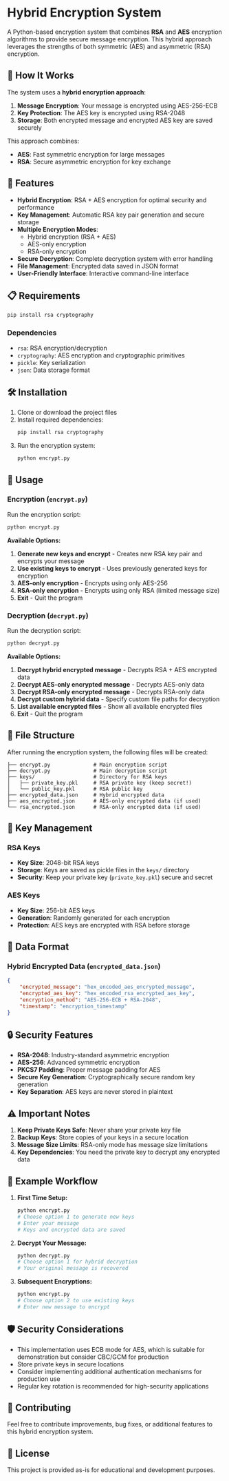 # Hybrid Encryption System

A Python-based encryption system that combines **RSA** and **AES** encryption algorithms to provide secure message encryption. This hybrid approach leverages the strengths of both symmetric (AES) and asymmetric (RSA) encryption.

## 🔐 How It Works

The system uses a **hybrid encryption approach**:

1. **Message Encryption**: Your message is encrypted using AES-256-ECB
2. **Key Protection**: The AES key is encrypted using RSA-2048
3. **Storage**: Both encrypted message and encrypted AES key are saved securely

This approach combines:
- **AES**: Fast symmetric encryption for large messages
- **RSA**: Secure asymmetric encryption for key exchange

## 🚀 Features

- **Hybrid Encryption**: RSA + AES encryption for optimal security and performance
- **Key Management**: Automatic RSA key pair generation and secure storage
- **Multiple Encryption Modes**:
  - Hybrid encryption (RSA + AES)
  - AES-only encryption
  - RSA-only encryption
- **Secure Decryption**: Complete decryption system with error handling
- **File Management**: Encrypted data saved in JSON format
- **User-Friendly Interface**: Interactive command-line interface

## 📋 Requirements

```bash
pip install rsa cryptography
```

### Dependencies
- `rsa`: RSA encryption/decryption
- `cryptography`: AES encryption and cryptographic primitives
- `pickle`: Key serialization
- `json`: Data storage format

## 🛠️ Installation

1. Clone or download the project files
2. Install required dependencies:
   ```bash
   pip install rsa cryptography
   ```
3. Run the encryption system:
   ```bash
   python encrypt.py
   ```

## 📖 Usage

### Encryption (`encrypt.py`)

Run the encryption script:
```bash
python encrypt.py
```

**Available Options:**

1. **Generate new keys and encrypt** - Creates new RSA key pair and encrypts your message
2. **Use existing keys to encrypt** - Uses previously generated keys for encryption
3. **AES-only encryption** - Encrypts using only AES-256
4. **RSA-only encryption** - Encrypts using only RSA (limited message size)
5. **Exit** - Quit the program

### Decryption (`decrypt.py`)

Run the decryption script:
```bash
python decrypt.py
```

**Available Options:**

1. **Decrypt hybrid encrypted message** - Decrypts RSA + AES encrypted data
2. **Decrypt AES-only encrypted message** - Decrypts AES-only data
3. **Decrypt RSA-only encrypted message** - Decrypts RSA-only data
4. **Decrypt custom hybrid data** - Specify custom file paths for decryption
5. **List available encrypted files** - Show all available encrypted files
6. **Exit** - Quit the program

## 📁 File Structure

After running the encryption system, the following files will be created:

```
├── encrypt.py              # Main encryption script
├── decrypt.py              # Main decryption script
├── keys/                   # Directory for RSA keys
│   ├── private_key.pkl     # RSA private key (keep secret!)
│   └── public_key.pkl      # RSA public key
├── encrypted_data.json     # Hybrid encrypted data
├── aes_encrypted.json      # AES-only encrypted data (if used)
└── rsa_encrypted.json      # RSA-only encrypted data (if used)
```

## 🔑 Key Management

### RSA Keys
- **Key Size**: 2048-bit RSA keys
- **Storage**: Keys are saved as pickle files in the `keys/` directory
- **Security**: Keep your private key (`private_key.pkl`) secure and secret

### AES Keys
- **Key Size**: 256-bit AES keys
- **Generation**: Randomly generated for each encryption
- **Protection**: AES keys are encrypted with RSA before storage

## 📄 Data Format

### Hybrid Encrypted Data (`encrypted_data.json`)
```json
{
    "encrypted_message": "hex_encoded_aes_encrypted_message",
    "encrypted_aes_key": "hex_encoded_rsa_encrypted_aes_key",
    "encryption_method": "AES-256-ECB + RSA-2048",
    "timestamp": "encryption_timestamp"
}
```

## 🔒 Security Features

- **RSA-2048**: Industry-standard asymmetric encryption
- **AES-256**: Advanced symmetric encryption
- **PKCS7 Padding**: Proper message padding for AES
- **Secure Key Generation**: Cryptographically secure random key generation
- **Key Separation**: AES keys are never stored in plaintext

## ⚠️ Important Notes

1. **Keep Private Keys Safe**: Never share your private key file
2. **Backup Keys**: Store copies of your keys in a secure location
3. **Message Size Limits**: RSA-only mode has message size limitations
4. **Key Dependencies**: You need the private key to decrypt any encrypted data

## 🎯 Example Workflow

1. **First Time Setup:**
   ```bash
   python encrypt.py
   # Choose option 1 to generate new keys
   # Enter your message
   # Keys and encrypted data are saved
   ```

2. **Decrypt Your Message:**
   ```bash
   python decrypt.py
   # Choose option 1 for hybrid decryption
   # Your original message is recovered
   ```

3. **Subsequent Encryptions:**
   ```bash
   python encrypt.py
   # Choose option 2 to use existing keys
   # Enter new message to encrypt
   ```

## 🛡️ Security Considerations

- This implementation uses ECB mode for AES, which is suitable for demonstration but consider CBC/GCM for production
- Store private keys in secure locations
- Consider implementing additional authentication mechanisms for production use
- Regular key rotation is recommended for high-security applications

## 🤝 Contributing

Feel free to contribute improvements, bug fixes, or additional features to this hybrid encryption system.

## 📜 License

This project is provided as-is for educational and development purposes.
